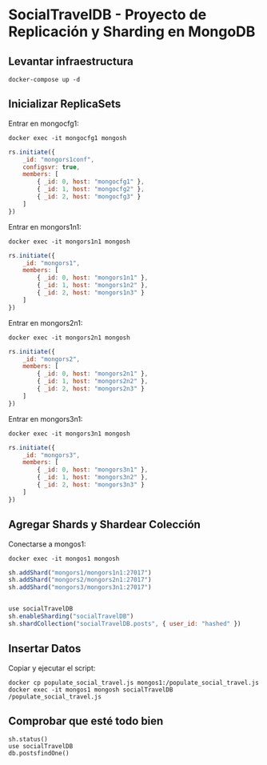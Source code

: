 # SocialTravelDB - Proyecto de Replicación y Sharding en MongoDB

## Levantar infraestructura
```
docker-compose up -d
```

## Inicializar ReplicaSets

Entrar en mongocfg1:
```
docker exec -it mongocfg1 mongosh
```

```js
rs.initiate({
    _id: "mongors1conf", 
    configsvr: true, 
    members: [
        { _id: 0, host: "mongocfg1" },
        { _id: 1, host: "mongocfg2" },
        { _id: 2, host: "mongocfg3" }
    ]
})
```

Entrar en mongors1n1:
```
docker exec -it mongors1n1 mongosh
```

```js
rs.initiate({
    _id: "mongors1", 
    members: [
        { _id: 0, host: "mongors1n1" },
        { _id: 1, host: "mongors1n2" },
        { _id: 2, host: "mongors1n3" }
    ]
})
```

Entrar en mongors2n1:
```
docker exec -it mongors2n1 mongosh
```

```js
rs.initiate({
    _id: "mongors2", 
    members: [
        { _id: 0, host: "mongors2n1" },
        { _id: 1, host: "mongors2n2" },
        { _id: 2, host: "mongors2n3" }
    ]
})
```

Entrar en mongors3n1:
```
docker exec -it mongors3n1 mongosh
```

```js
rs.initiate({
    _id: "mongors3", 
    members: [
        { _id: 0, host: "mongors3n1" },
        { _id: 1, host: "mongors3n2" },
        { _id: 2, host: "mongors3n3" }
    ]
})
```
## Agregar Shards y Shardear Colección

Conectarse a mongos1:
```
docker exec -it mongos1 mongosh
```

```js
sh.addShard("mongors1/mongors1n1:27017")
sh.addShard("mongors2/mongors2n1:27017")
sh.addShard("mongors3/mongors3n1:27017")


use socialTravelDB
sh.enableSharding("socialTravelDB")
sh.shardCollection("socialTravelDB.posts", { user_id: "hashed" })
```

## Insertar Datos 

Copiar y ejecutar el script:
```
docker cp populate_social_travel.js mongos1:/populate_social_travel.js
docker exec -it mongos1 mongosh socialTravelDB /populate_social_travel.js
```

## Comprobar que esté todo bien
```
sh.status()
use socialTravelDB
db.postsfindOne()
```